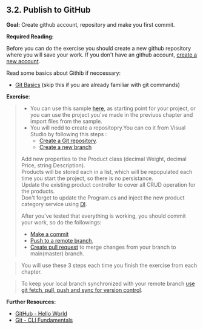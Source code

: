 ## 3.2. Publish to GitHub

**Goal:** Create github account, repository and make you first commit.

**Required Reading:**

Before you can do the exercise you should create a new github repository where you will save your work.
If you don't have an github account, [create a new account](https://docs.github.com/en/get-started/onboarding/getting-started-with-your-github-account).

Read some basics about Githib if neccessary:

 - [Git Basics](https://git-scm.com/book/en/v1/Getting-Started-Git-Basics) (skip this if you are already familiar with git commands)

**Exercise**:
> - You can use this sample [here](https://github.com/msg-CareerPaths/csharp-training/tree/main/resources/code/startup_project), as starting point for your project, or
> you can use the project you've made in the previuos chapter and import files from the sample.
> - You will nedd to create a repositopry.You can co it from Visual Studio by following this steps : 
>   - [Create a Git repository](https://learn.microsoft.com/en-us/visualstudio/version-control/git-create-repository?view=vs-2022).  
>   - [Create a new branch ](https://learn.microsoft.com/en-us/visualstudio/version-control/git-create-branch?view=vs-2022)  
>
>Add new properties to the Product class (decimal Weight, decimal Price, string Description).  
>Products  will be stored each in a list, which will be repopulated each time you start the project, so there is no persistance.  
>Update the existing product controller to cover all CRUD operation for the products.    
>Don't forget to update the Program.cs and inject the new product category service using [DI](https://learn.microsoft.com/en-us/aspnet/core/fundamentals/dependency-injection?view=aspnetcore-7.0).  
>
>After you've tested that everything is working, you should commit your work, so do the followings:
> - [Make a commit](https://learn.microsoft.com/en-us/visualstudio/version-control/git-make-commit?view=vs-2022)  
>  - [Push to a remote branch](https://learn.microsoft.com/en-us/visualstudio/version-control/git-push-remote?view=vs-2022),  
>  - [Create pull request](https://learn.microsoft.com/en-us/azure/devops/repos/git/pull-requests?view=azure-devops&tabs=visual-studio) to merge changes from your branch to main(master) branch.  
 
> You will use these 3 steps each time you finish the exercise from each chapter.

>To keep your local branch synchronized with your remote branch [use git fetch, pull, push and sync for version control](https://learn.microsoft.com/en-us/visualstudio/version-control/git-fetch-pull-sync?view=vs-2022).

**Further Resources:**

 - [GitHub - Hello World](https://guides.github.com/activities/hello-world/)
 - [Git - CLI Fundamentals](https://www.youtube.com/watch?v=HVsySz-h9r4)






